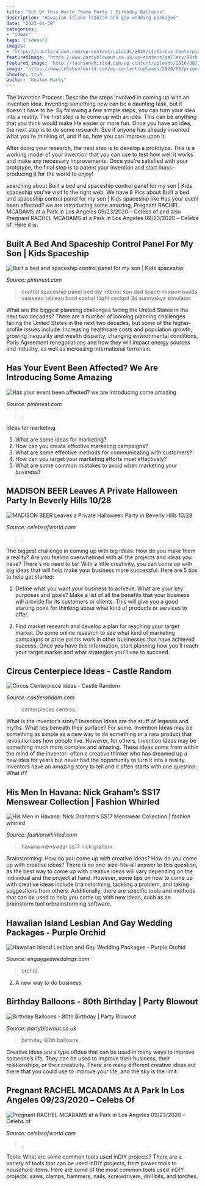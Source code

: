 ```yaml
---
title: "Out Of This World Theme Party : Birthday Balloons"
description: "Hawaiian island lesbian and gay wedding packages"
date: "2023-01-30"
categories:
- "ideas"
tags: ["ideas"]
images:
- "https://castlerandom.com/wp-content/uploads/2019/11/Circus-Centerpiece-4.jpg"
featuredImage: "https://www.partyblowout.co.uk/wp-content/gallery/80th-birthday-1/2016-06-11-17.52.57-1.jpg"
featured_image: "http://fashionwhirled.com/wp-content/uploads/2016/08/IMG_4291-768x1024.jpg"
image: "https://www.celebsofworld.com/wp-content/uploads/2020/09/pregnant-rachel-mcadams-at-a-park-in-los-angeles-09232020-1cb99b2.jpg"
ShowToc: true
author: "Keaton Marks"
---
```



The Invention Process: Describe the steps involved in coming up with an invention idea.
Inventing something new can be a daunting task, but it doesn't have to be. By following a few simple steps, you can turn your idea into a reality.
The first step is to come up with an idea. This can be anything that you think would make life easier or more fun. Once you have an idea, the next step is to do some research. See if anyone has already invented what you're thinking of, and if so, how you can improve upon it.

After doing your research, the next step is to develop a prototype. This is a working model of your invention that you can use to test how well it works and make any necessary improvements. Once you're satisfied with your prototype, the final step is to patent your invention and start mass-producing it for the world to enjoy!

	

		
searching about Built a bed and spaceship control panel for my son | Kids spaceship you've visit to the right web. We have 8 Pics about Built a bed and spaceship control panel for my son | Kids spaceship like Has your event been affected? we are introducing some amazing, Pregnant RACHEL MCADAMS at a Park in Los Angeles 09/23/2020 – Сelebs of and also Pregnant RACHEL MCADAMS at a Park in Los Angeles 09/23/2020 – Сelebs of. Here it is:
		
    
## Built A Bed And Spaceship Control Panel For My Son | Kids Spaceship

<img loading=lazy src="https://i.pinimg.com/736x/c2/20/98/c220987bdcdd2ff909f02d994da667c8.jpg" onerror="this.onerror=null;this.src='https://tse3.mm.bing.net/th?id=OIP.1O_vj3L5i5XtTxhgRRse8gHaJ3&amp;pid=15.1';" alt="Built a bed and spaceship control panel for my son | Kids spaceship">

_Source: pinterest.com_

>control spaceship panel bed diy interior son dad space mission builds vaisseau tableau bord spatial flight cockpit 3d sunnyskyz simulator. 

	

What are the biggest planning challenges facing the United States in the next two decades?
There are a number of looming planning challenges facing the United States in the next two decades, but some of the higher-profile issues include: Increasing healthcare costs and population growth, growing inequality and wealth disparity, changing environmental conditions, Paris Agreement renegotiations and how they will impact energy sources and industry, as well as increasing international terrorism.

    
## Has Your Event Been Affected? We Are Introducing Some Amazing

<img loading=lazy src="https://i.pinimg.com/736x/3c/8d/21/3c8d216db7da585a374cd876d76721d1.jpg" onerror="this.onerror=null;this.src='https://tse1.mm.bing.net/th?id=OIP.OXm6v1bPUKi-9mUoD7MT2QHaJ3&amp;pid=15.1';" alt="Has your event been affected? we are introducing some amazing">

_Source: pinterest.com_

>. 

	

Ideas for marketing
1. What are some ideas for marketing? 
2. How can you create effective marketing campaigns? 
3. What are some effective methods for communicating with customers? 
4. How can you target your marketing efforts most effectively? 
5. What are some common mistakes to avoid when marketing your business?

    
## MADISON BEER Leaves A Private Halloween Party In Beverly Hills 10/28

<img loading=lazy src="https://www.celebsofworld.com/wp-content/uploads/2020/10/madison-beer-leaves-a-private-halloween-party-in-beverly-hills-10282019-28c37e0.jpg" onerror="this.onerror=null;this.src='https://tse4.mm.bing.net/th?id=OIP.m8Te99D-QOPPUVOcIdbIfQHaLH&amp;pid=15.1';" alt="MADISON BEER Leaves a Private Halloween Party in Beverly Hills 10/28">

_Source: celebsofworld.com_

>. 

	

The biggest challenge in coming up with big ideas: How do you make them a reality?
Are you feeling overwhelmed with all the projects and ideas you have? There's no need to be! With a little creativity, you can come up with big ideas that will help make your business more successful. Here are 5 tips to help get started: 
1. Define what you want your business to achieve. What are your key purposes and goals? Make a list of all the benefits that your business will provide for its customers or clients. This will give you a good starting point for thinking about what kind of products or services to offer. 

2. Find market research and develop a plan for reaching your target market. Do some online research to see what kind of marketing campaigns or price points work in other businesses that have achieved success. Once you have this information, start planning how you'll reach your target market and what strategies you'll use to succeed.

    
## Circus Centerpiece Ideas - Castle Random

<img loading=lazy src="https://castlerandom.com/wp-content/uploads/2019/11/Circus-Centerpiece-4.jpg" onerror="this.onerror=null;this.src='https://tse2.mm.bing.net/th?id=OIP.28KDYOnx30ltZdto053jQwHaJ4&amp;pid=15.1';" alt="Circus Centerpiece Ideas - Castle Random">

_Source: castlerandom.com_

>centerpieces centros. 

	

What is the inventor’s story?
Invention Ideas are the stuff of legends and myths. What lies beneath their surface? For some, Invention Ideas may be something as simple as a new way to do something or a new product that revolutionizes how people live. However, for others, Invention Ideas may be something much more complex and amazing. These ideas come from within the mind of the inventor- often a creative thinker who has dreamed up a new idea for years but never had the opportunity to turn it into a reality. Inventors have an amazing story to tell and it often starts with one question: What if?

    
## His Men In Havana: Nick Graham’s SS17 Menswear Collection | Fashion Whirled

<img loading=lazy src="http://fashionwhirled.com/wp-content/uploads/2016/08/IMG_4291-768x1024.jpg" onerror="this.onerror=null;this.src='https://tse1.mm.bing.net/th?id=OIP.PD5JiwPs4-7oG1nGMopY2gHaJ4&amp;pid=15.1';" alt="His Men in Havana: Nick Graham’s SS17 Menswear Collection | fashion whirled">

_Source: fashionwhirled.com_

>havana menswear ss17 nick graham. 

	

Brainstorming: How do you come up with creative ideas?
How do you come up with creative ideas?
There is no one-size-fits-all answer to this question, as the best way to come up with creative ideas will vary depending on the individual and the project at hand. However, some tips on how to come up with creative ideas include brainstorming, tackling a problem, and taking suggestions from others. Additionally, there are specific tools and methods that can be used to help you come up with new ideas, such as an brainstorm tool orbrainstorming software.

    
## Hawaiian Island Lesbian And Gay Wedding Packages - Purple Orchid

<img loading=lazy src="https://www.engaygedweddings.com/images-lgbt-weddings/hawaii-lgbt-weddings/purple-orchid-weddings/670-purple-orchid-weddings-purple-chair-decor.jpg" onerror="this.onerror=null;this.src='https://tse3.mm.bing.net/th?id=OIP.uYV1dN8dNdKFPJgTbn2EEQHaLF&amp;pid=15.1';" alt="Hawaiian Island Lesbian and Gay Wedding Packages - Purple Orchid">

_Source: engaygedweddings.com_

>orchid. 

	

2. A new way to do business 

    
## Birthday Balloons - 80th Birthday | Party Blowout

<img loading=lazy src="https://www.partyblowout.co.uk/wp-content/gallery/80th-birthday-1/2016-06-11-17.52.57-1.jpg" onerror="this.onerror=null;this.src='https://tse3.mm.bing.net/th?id=OIP.2XH-E9yEJnJ4DpYh7koEaAAAAA&amp;pid=15.1';" alt="Birthday Balloons - 80th Birthday | Party Blowout">

_Source: partyblowout.co.uk_

>birthday 80th balloons. 

	

Creative ideas are a type ofIdea that can be used in many ways to improve someone’s life. They can be used to improve their business, their relationships, or their creativity. There are many different creative ideas out there that you could use to improve your life, and the sky is the limit.

    
## Pregnant RACHEL MCADAMS At A Park In Los Angeles 09/23/2020 – Сelebs Of

<img loading=lazy src="https://www.celebsofworld.com/wp-content/uploads/2020/09/pregnant-rachel-mcadams-at-a-park-in-los-angeles-09232020-1cb99b2.jpg" onerror="this.onerror=null;this.src='https://tse2.mm.bing.net/th?id=OIP.QV8lZuAL8m53W0klVyh5egHaLH&amp;pid=15.1';" alt="Pregnant RACHEL MCADAMS at a Park in Los Angeles 09/23/2020 – Сelebs of">

_Source: celebsofworld.com_

>. 

	

Tools: What are some common tools used inDIY projects?
There are a variety of tools that can be used inDIY projects, from power tools to household items. Here are some of the most common tools used inDIY projects: saws, clamps, hammers, nails, screwdrivers, drill bits, and torches.

